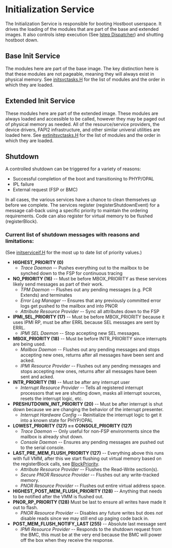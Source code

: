 # Initialization Service
The Initialization Service is responsible for booting Hostboot userspace.  It
 drives the loading of the modules that are part of the base and extended
 images.  It also controls istep execution
 (See [Istep Dispatcher](src/usr/initservice/istepdispatcher/README.md)) and
 shutting hostboot down.

## Base Init Service
The modules here are part of the base image.  The key distinction here is that
 these modules are not pageable, meaning they will always exist in physical
 memory.  See [initsvctasks.H](baseinitsvc/initsvctasks.H) for the list of
 modules and the order in which they are loaded.

## Extended Init Service
These modules here are part of the extended image.  These modules are always
 loaded and accessible to be called, however they may be paged out of physical
 memory as needed.  All of the resource/service providers, the device drivers,
 FAPI2 infrastructure, and other similar univeral utilities are loaded here.
 See [extinitsvctasks.H](extinitsvc/extinitsvctasks.H) for the list of modules
 and the order in which they are loaded.

## Shutdown
A controlled shutdown can be triggered for a variety of reasons:
- Successful completion of the boot and transitioning to PHYP/OPAL
- IPL failure
- External request (FSP or BMC)

In all cases, the various services have a chance to clean themselves up before
 we complete.  The services register (registerShutdownEvent) for a message
 call-back  using a specific priority to maintain the ordering requirements.
 Code can also register for virtual memory to be flushed (registerBlock).


### Current list of shutdown messages with reasons and limitations:
(See [initserviceif.H](../../include/usr/initservice/initserviceif.H) for the
 most up to date list of priority values.)

* __HIGHEST_PRIORITY (0)__
  * _Trace Daemon_ --
     Pushes everything out to the mailbox to be synched down to the FSP for
     continuous tracing
* __NO_PRIORITY (16)__ --
    Must be before MBOX_PRIORITY as these services likely send messages as
    part of their work.
  * _TPM Daemon_ --
     Flushes out any pending messages (e.g. PCR Extends) and terminates
  * _Error Log Manager_ --
     Ensures that any previously committed error logs get pushed to the mailbox
     and into PNOR
  * _Attribute Resource Provider_ --
     Sync all attributes down to the FSP
* __IPMI_SEL_PRIORITY (17)__ --
    Must be before MBOX_PRIORITY because it uses IPMI RP, must be after ERRL
    because SEL messages are sent by ERRL.
  * _IPMI SEL Daemon_ --
     Stop accepting new SEL messages.
* __MBOX_PRIORITY (18)__ --
    Must be before INTR_PRIORITY since interrupts are being used.
  * _Mailbox Daemon_ --
     Flushes out any pending messages and stops accepting new ones, returns
     after all messages have been sent and acked.
  * _IPMI Resource Provider_ --
     Flushes out any pending messages and stops accepting new ones, returns
     after all messages have been sent and acked.
* __INTR_PRIORITY (19)__ --
    Must be after any interrupt user
  * _Interrupt Resource Provider_ --
     Tells all registered interrupt processors that we are shutting down,
     masks all interrupt sources, resets the interrupt logic, etc.
* __PRESHUTDOWN_INIT_PRIORITY (20)__ --
    Must be after interrupt is shut down because we are changing the behavior
    of the interrupt presenter.
  * _Interrupt Hardware Config_ --
     Reinitialize the interrupt logic to get it into a known state for
     PHYP/OPAL
* __LOWEST_PRIORITY (127) == CONSOLE_PRIORITY (127)__
  * _Trace Daemon_ --
     Only useful for non-FSP environments since the mailbox is already shut
     down.
  * _Console Daemon_ --
     Ensures any pending messages are pushed out to the serial console.
* __LAST_PRE_MEM_FLUSH_PRIORITY (127)__ --
    Everything above this runs with full VMM, after this we start flushing
    out virtual memory based on the registerBlock calls, see
    [BlockPriority](../../usr/vmmconst.h).
  * _Attribute Resource Provider_ --
     Flushes the Read-Write section(s).
  * _Secure PNOR Resource Provider_ --
     Flushes out any write-tracked memory.
  * _PNOR Resource Provider_ --
     Flushes out entire virtual address space.
* __HIGHEST_POST_MEM_FLUSH_PRIORITY (128)__ --
    Anything that needs to be notified after the VMM is flushed out.
* __PNOR_RP_PRIORITY (128)__
    Must be last to ensure all writes have made it out to flash.
  * _PNOR Resource Provider_ --
     Disables any future writes but does *not* disable reads since we may
     still end up paging code back in.
* __POST_MEM_FLUSH_NOTIFY_LAST (255)__ --
    Absolute last message sent
  * _IPMI Resource Provider_ --
     Responds to the shutdown request from the BMC, this must be at the very
     end because the BMC will power off the box when they receive the response.
